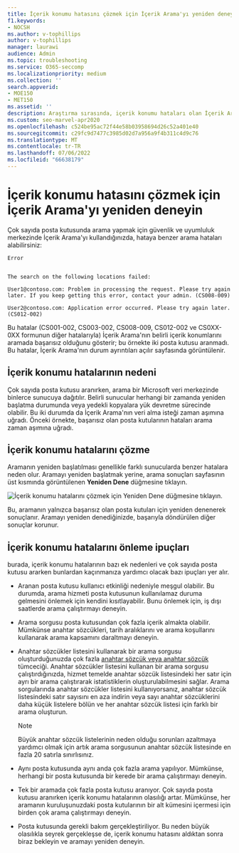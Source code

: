 ```yaml
---
title: İçerik konumu hatasını çözmek için İçerik Arama'yı yeniden deneyin
f1.keywords:
- NOCSH
ms.author: v-tophillips
author: v-tophillips
manager: laurawi
audience: Admin
ms.topic: troubleshooting
ms.service: O365-seccomp
ms.localizationpriority: medium
ms.collection: ''
search.appverid:
- MOE150
- MET150
ms.assetid: ''
description: Araştırma sırasında, içerik konumu hataları olan İçerik Aramalarını çözmek için Yeniden Dene düğmesini kullanabilirsiniz.
ms.custom: seo-marvel-apr2020
ms.openlocfilehash: c524be95ac72f44e58b03958694d26c52a401e40
ms.sourcegitcommit: c29fc9d7477c3985d02d7a956a9f4b311c4d9c76
ms.translationtype: MT
ms.contentlocale: tr-TR
ms.lasthandoff: 07/06/2022
ms.locfileid: "66638179"
---
```

# <a name="retry-a-content-search-to-resolve-a-content-location-error"></a>İçerik konumu hatasını çözmek için İçerik Arama'yı yeniden deneyin

Çok sayıda posta kutusunda arama yapmak için güvenlik ve uyumluluk merkezinde İçerik Arama'yı kullandığınızda, hataya benzer arama hataları alabilirsiniz:

```text
Error


The search on the following locations failed:

User1@contoso.com: Problem in processing the request. Please try again later. If you keep getting this error, contact your admin. (CS008-009)

User2@contoso.com: Application error occurred. Please try again later. (CS012-002)
```

Bu hatalar (CS001-002, CS003-002, CS008-009, CS012-002 ve CS0XX-0XX formunun diğer hatalarıyla) İçerik Arama'nın belirli içerik konumlarını aramada başarısız olduğunu gösterir; bu örnekte iki posta kutusu aranmadı. Bu hatalar, İçerik Arama'nın durum ayrıntıları açılır sayfasında görüntülenir.

## <a name="cause-of-content-location-errors"></a>İçerik konumu hatalarının nedeni

Çok sayıda posta kutusu aranırken, arama bir Microsoft veri merkezinde binlerce sunucuya dağıtılır. Belirli sunucular herhangi bir zamanda yeniden başlatma durumunda veya yedekli kopyalara yük devretme sürecinde olabilir. Bu iki durumda da İçerik Arama'nın veri alma isteği zaman aşımına uğradı. Önceki örnekte, başarısız olan posta kutularının hataları arama zaman aşımına uğradı.

## <a name="resolving-content-location-errors"></a>İçerik konumu hatalarını çözme

Aramanın yeniden başlatılması genellikle farklı sunucularda benzer hatalara neden olur. Aramayı yeniden başlatmak yerine, arama sonuçları sayfasının üst kısmında görüntülenen **Yeniden Dene** düğmesine tıklayın.

![İçerik konumu hatalarını çözmek için Yeniden Dene düğmesine tıklayın.](../media/retrycontentsearch3.png)

Bu, aramanın yalnızca başarısız olan posta kutuları için yeniden denenerek sonuçlanır. Aramayı yeniden denediğinizde, başarıyla döndürülen diğer sonuçlar korunur.

## <a name="tips-to-avoid-content-location-errors"></a>İçerik konumu hatalarını önleme ipuçları

burada, içerik konumu hatalarının bazı ek nedenleri ve çok sayıda posta kutusu ararken bunlardan kaçınmanıza yardımcı olacak bazı ipuçları yer alır.

- Aranan posta kutusu kullanıcı etkinliği nedeniyle meşgul olabilir. Bu durumda, arama hizmeti posta kutusunun kullanılamaz duruma gelmesini önlemek için kendini kısıtlayabilir. Bunu önlemek için, iş dışı saatlerde arama çalıştırmayı deneyin.

- Arama sorgusu posta kutusundan çok fazla içerik almakta olabilir. Mümkünse anahtar sözcükleri, tarih aralıklarını ve arama koşullarını kullanarak arama kapsamını daraltmayı deneyin.

- Anahtar sözcükler listesini kullanarak bir arama sorgusu oluşturduğunuzda çok fazla [anahtar sözcük veya anahtar sözcük](view-keyword-statistics-for-content-search.md#get-keyword-statistics-for-searches) tümceciği. Anahtar sözcükler listesini kullanan bir arama sorgusu çalıştırdığınızda, hizmet temelde anahtar sözcük listesindeki her satır için ayrı bir arama çalıştırarak istatistiklerin oluşturulabilmesini sağlar. Arama sorgularında anahtar sözcükler listesini kullanıyorsanız, anahtar sözcük listesindeki satır sayısını en aza indirin veya sayı anahtar sözcüklerini daha küçük listelere bölün ve her anahtar sözcük listesi için farklı bir arama oluşturun.

  > [!NOTE]
  > Büyük anahtar sözcük listelerinin neden olduğu sorunları azaltmaya yardımcı olmak için artık arama sorgusunun anahtar sözcük listesinde en fazla 20 satırla sınırlısınız.

- Aynı posta kutusunda aynı anda çok fazla arama yapılıyor. Mümkünse, herhangi bir posta kutusunda bir kerede bir arama çalıştırmayı deneyin.

- Tek bir aramada çok fazla posta kutusu aranıyor. Çok sayıda posta kutusu aranırken içerik konumu hatalarının olasılığı artar. Mümkünse, her aramanın kuruluşunuzdaki posta kutularının bir alt kümesini içermesi için birden çok arama çalıştırmayı deneyin.

- Posta kutusunda gerekli bakım gerçekleştiriliyor. Bu neden büyük olasılıkla seyrek gerçekleşse de, içerik konumu hatasını aldıktan sonra biraz bekleyin ve aramayı yeniden deneyin.
